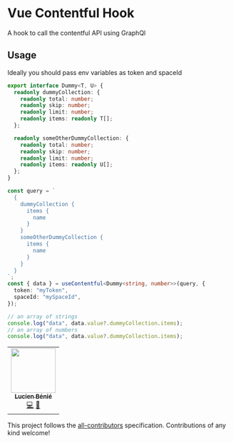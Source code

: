 # Vue Contentful Hook

A hook to call the contentful API using GraphQl

## Usage

Ideally you should pass env variables as token and spaceId

```ts
export interface Dummy<T, U> {
  readonly dummyCollection: {
    readonly total: number;
    readonly skip: number;
    readonly limit: number;
    readonly items: readonly T[];
  };

  readonly someOtherDummyCollection: {
    readonly total: number;
    readonly skip: number;
    readonly limit: number;
    readonly items: readonly U[];
  };
}

const query = `
  {
    dummyCollection {
      items {
        name
      }
    }
    someOtherDummyCollection {
      items {
        name
      }
    }
  }
`;
const { data } = useContentful<Dummy<string, number>>(query, {
  token: "myToken",
  spaceId: "mySpaceId",
});

// an array of strings
console.log("data", data.value?.dummyCollection.items);
// an array of numbers
console.log("data", data.value?.dummyCollection.items);
```

<!-- ALL-CONTRIBUTORS-LIST:START - Do not remove or modify this section -->
<!-- prettier-ignore-start -->
<!-- markdownlint-disable -->
<table>
  <tr>
    <td align="center"><a href="https://lbenie.xyz/"><img src="https://avatars.githubusercontent.com/u/7316046?v=4?s=100" width="100px;" alt=""/><br /><sub><b>Lucien Bénié</b></sub></a><br /><a href="https://github.com/lbenie/vue-contentful-hook/commits?author=lbenie" title="Code">💻</a> <a href="https://github.com/lbenie/vue-contentful-hook/commits?author=lbenie" title="Documentation">📖</a></td>
  </tr>
</table>

<!-- markdownlint-restore -->
<!-- prettier-ignore-end -->

<!-- ALL-CONTRIBUTORS-LIST:END -->

This project follows the [all-contributors](https://github.com/all-contributors/all-contributors) specification. Contributions of any kind welcome!
